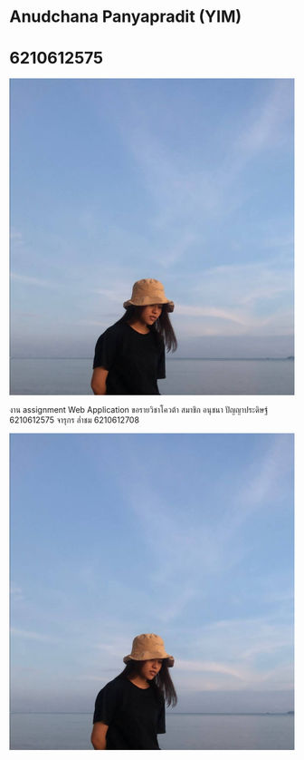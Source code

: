 # Anudchana Panyapradit (YIM)
# 6210612575
![My Picture](yim.jpg)

งาน assignment Web Application ขอรายวิชาโควต้า
สมาชิก อนุชนา ปัญญาประดิษฐ์ 6210612575  จารุกร ล่ำชม 6210612708

![My Picture](yim.jpg)
